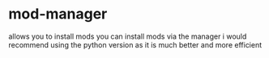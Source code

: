 # mod-manager
allows you to install mods
you can install mods via the manager
i would recommend using the python version as it is much better and more efficient

